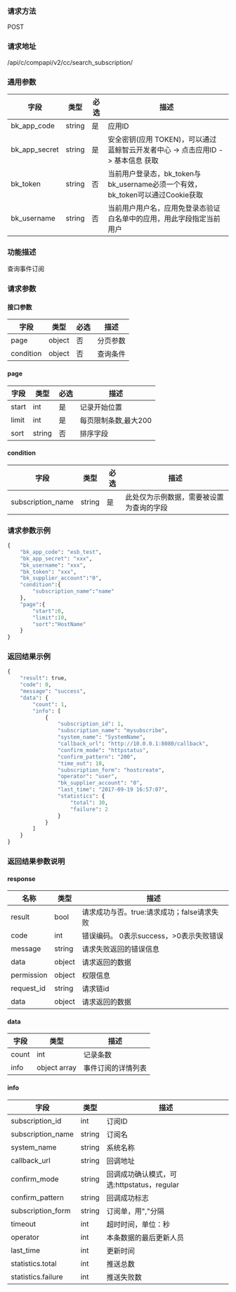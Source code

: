 
### 请求方法

POST


### 请求地址

/api/c/compapi/v2/cc/search_subscription/


### 通用参数

| 字段 | 类型 | 必选 |  描述 |
|-----------|------------|--------|------------|
| bk_app_code  |  string    | 是 | 应用ID     |
| bk_app_secret|  string    | 是 | 安全密钥(应用 TOKEN)，可以通过 蓝鲸智云开发者中心 -> 点击应用ID -> 基本信息 获取 |
| bk_token     |  string    | 否 | 当前用户登录态，bk_token与bk_username必须一个有效，bk_token可以通过Cookie获取 |
| bk_username  |  string    | 否 | 当前用户用户名，应用免登录态验证白名单中的应用，用此字段指定当前用户 |


### 功能描述

查询事件订阅

### 请求参数



#### 接口参数

| 字段                |  类型      | 必选   |  描述                       |
|---------------------|------------|--------|-----------------------------|
| page                | object     | 否     | 分页参数                    |
| condition           | object     | 否     | 查询条件                    |

#### page

| 字段      |  类型      | 必选   |  描述                |
|-----------|------------|--------|----------------------|
| start     |  int       | 是     | 记录开始位置         |
| limit     |  int       | 是     | 每页限制条数,最大200 |
| sort      |  string    | 否     | 排序字段             |

#### condition

| 字段      |  类型      | 必选   |  描述      |
|-----------|------------|--------|------------|
| subscription_name  |string      |是      | 此处仅为示例数据，需要被设置为查询的字段 |

### 请求参数示例

```python
{
    "bk_app_code": "esb_test",
    "bk_app_secret": "xxx",
    "bk_username": "xxx",
    "bk_token": "xxx",
    "bk_supplier_account":"0",
    "condition":{
        "subscription_name":"name"
    },
    "page":{
        "start":0,
        "limit":10,
        "sort":"HostName"
    }
}
```

### 返回结果示例

```python
{
    "result": true,
    "code": 0,
    "message": "success",
    "data": {
        "count": 1,
        "info": [
            {
                "subscription_id": 1,
                "subscription_name": "mysubscribe",
                "system_name": "SystemName",
                "callback_url": "http://10.0.0.1:8080/callback",
                "confirm_mode": "httpstatus",
                "confirm_pattern": "200",
                "time_out": 10,
                "subscription_form": "hostcreate",
                "operator": "user",
                "bk_supplier_account": "0",
                "last_time": "2017-09-19 16:57:07",
                "statistics": {
                    "total": 30,
                    "failure": 2
                }
            }
        ]
    }
}
```

### 返回结果参数说明
#### response

| 名称    | 类型   | 描述                                    |
| ------- | ------ | ------------------------------------- |
| result  | bool   | 请求成功与否。true:请求成功；false请求失败 |
| code    | int    | 错误编码。 0表示success，>0表示失败错误    |
| message | string | 请求失败返回的错误信息                    |
| data    | object | 请求返回的数据                           |
| permission    | object | 权限信息    |
| request_id    | string | 请求链id    |
| data | object | 请求返回的数据 |


#### data
| 字段   | 类型         | 描述              |
|-------|--------------|------------------|
| count | int          | 记录条数          |
| info  | object array | 事件订阅的详情列表  |

#### info
| 字段                 | 类型      | 描述                                       |
|----------------------|-----------|--------------------------------------------|
| subscription_id      | int       | 订阅ID                                     |
| subscription_name    | string    | 订阅名                                     |
| system_name          | string    | 系统名称                                   |
| callback_url         | string    | 回调地址                                   |
| confirm_mode         | string    | 回调成功确认模式，可选:httpstatus，regular |
| confirm_pattern      | string    | 回调成功标志                               |
| subscription_form    | string    | 订阅单，用","分隔                          |
| timeout              | int       | 超时时间，单位：秒                         |
| operator             | int       | 本条数据的最后更新人员                     |
| last_time            | int       | 更新时间                                   |
| statistics.total     | int       | 推送总数                                   |
| statistics.failure   | int       | 推送失败数                                 |